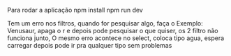 Para rodar a aplicação
npm install
npm run dev

Tem um erro nos filtros, quando for pesquisar algo, faça o Exemplo: Venusaur, apaga o r e depois pode pesquisar o que quiser, os 2 filtro não funciona junto, O mesmo erro acontece no select, coloca tipo agua, espera carregar depois pode ir pra qualquer tipo sem problemas 